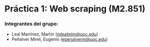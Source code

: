 # Práctica 1: Web scraping (M2.851)

### Integrantes del grupo:
+ Leal Martínez, Martín ([mlealmlm@uoc.edu](mlealmlm@uoc.edu))
+ Peñalver Miret, Eugenio ([epenalverm@uoc.edu](epenalverm@uoc.edu))
